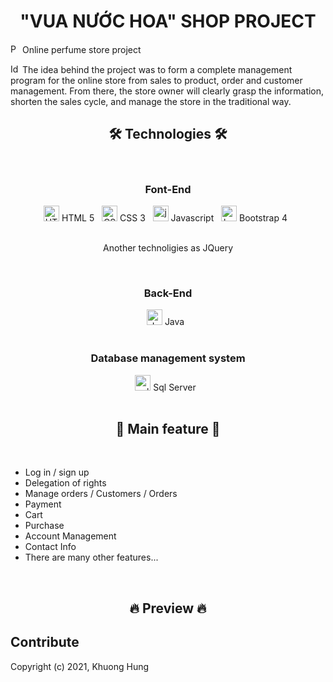 <h1 align="center">"VUA NƯỚC HOA" SHOP PROJECT</h1>

<span><img src="https://cdn-icons-png.flaticon.com/512/1890/1890663.png" alt="Perfume logo" title="Perfume" height="15" /></span> 
Online perfume  store project 

<span><img src="https://cdn-icons-png.flaticon.com/512/427/427735.png" alt="Idea logo" title="Idea" height="15" /></span>
The idea behind the project was to form a complete management program for the online store from sales to product, order and customer management. From there, the store owner will clearly grasp the information, shorten the sales cycle, and manage the store in the traditional way.
&nbsp;

<h2 align="center">🛠 Technologies 🛠</h2>
&nbsp;

<h3 align="center"> Font-End </h3>

<div align="center">
	<span><img src="https://cdn-icons-png.flaticon.com/512/5968/5968267.png" alt="HTML logo" title="HTML" height="25" /></span> HTML 5
	&nbsp;
	<span><img src="https://cdn-icons-png.flaticon.com/512/5968/5968242.png" alt="CSS logo" title="CSS" height="25" /></span> CSS 3
	&nbsp;
	<span><img src="https://cdn-icons-png.flaticon.com/512/5968/5968292.png" alt="javascript logo" title="javascript" height="25" /></span> Javascript
	&nbsp;
	<span><img src="https://cdn-icons-png.flaticon.com/512/5968/5968672.png" alt="bootstrap logo" title="bootstrap" height="25" /></span> Bootstrap 4
	&nbsp;
</div>
 	&nbsp;
 
<p align="center"> Another technoligies as JQuery </p>
&nbsp;


<h3 align="center"> Back-End </h3>

<div align="center">
	<span><img src="https://cdn-icons-png.flaticon.com/512/5968/5968282.png" alt="Java logo" title="Java" height="25" /></span> Java
	&nbsp;
</div>
&nbsp;

<h3 align="center"> Database management system </h3>

<div align="center">
	<span><img src="https://cdn-icons-png.flaticon.com/512/4248/4248443.png" alt="sql server logo" title="sql server" height="25" /></span> Sql Server
	&nbsp;
</div>
&nbsp;

<h2 align="center">📑 Main feature 📑</h2>
&nbsp;
<div>
	<ul>
		<li>Log in / sign up</li>
		<li>Delegation of rights</li>
		<li>Manage orders / Customers / Orders</li>
		<li>Payment</li>
		<li>Cart</li>
		<li>Purchase</li>
		<li>Account Management</li>
		<li>Contact Info</li>
		<li>There are many other features...</li>
	</ul>
</div>
&nbsp;

<h2 align="center">🔥 Preview 🔥</h2>


<h2>Contribute</h2>

Copyright (c) 2021, Khuong Hung
















